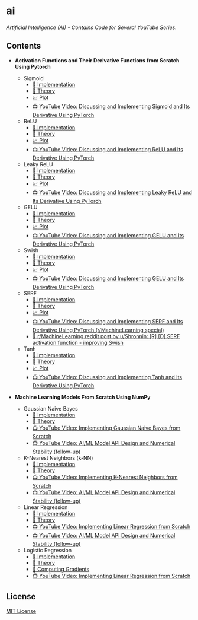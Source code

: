 # ai

_Artificial Intelligence (AI) - Contains Code for Several YouTube Series._

## Contents

- **Activation Functions and Their Derivative Functions from Scratch Using Pytorch**

  - Sigmoid
    - [:rocket: Implementation][sigmoid]
    - [:orange_book: Theory][sigmoid_theory]
    - [:chart_with_upwards_trend: Plot][sigmoid_plot]
    - [:tv: YouTube Video: Discussing and Implementing Sigmoid and Its Derivative Using PyTorch][sigmoid_youtube]
  - ReLU
    - [:rocket: Implementation][relu]
    - [:orange_book: Theory][relu_theory]
    - [:chart_with_upwards_trend: Plot][relu_plot]
    - [:tv: YouTube Video: Discussing and Implementing ReLU and Its Derivative Using PyTorch][relu_youtube]
  - Leaky ReLU
    - [:rocket: Implementation][leaky_relu]
    - [:orange_book: Theory][leaky_relu_theory]
    - [:chart_with_upwards_trend: Plot][leaky_relu_plot]
    - [:tv: YouTube Video: Discussing and Implementing Leaky ReLU and Its Derivative Using PyTorch][leaky_relu_youtube]
  - GELU
    - [:rocket: Implementation][gelu]
    - [:orange_book: Theory][gelu_theory]
    - [:chart_with_upwards_trend: Plot][gelu_plot]
    - [:tv: YouTube Video: Discussing and Implementing GELU and Its Derivative Using PyTorch][gelu_youtube]
  - Swish
    - [:rocket: Implementation][swish]
    - [:orange_book: Theory][swish_theory]
    - [:chart_with_upwards_trend: Plot][swish_plot]
    - [:tv: YouTube Video: Discussing and Implementing GELU and Its Derivative Using PyTorch][swish_youtube]
  - SERF
    - [:rocket: Implementation][serf]
    - [:orange_book: Theory][serf_theory]
    - [:chart_with_upwards_trend: Plot][serf_plot]
    - [:tv: YouTube Video: Discussing and Implementing SERF and Its Derivative Using PyTorch (r/MachineLearning special)][serf_youtube]
    - [:newspaper: r/MachineLearning reddit post by u/Shronnin: \[R\] \[D\] SERF activation function - improving Swish][serf_reddit]
  - Tanh
    - [:rocket: Implementation][tanh]
    - [:orange_book: Theory][tanh_theory]
    - [:chart_with_upwards_trend: Plot][tanh_plot]
    - [:tv: YouTube Video: Discussing and Implementing Tanh and Its Derivative Using PyTorch][tanh_youtube]

- **Machine Learning Models From Scratch Using NumPy**

  - Gaussian Naive Bayes
    - [:rocket: Implementation][gaussian_naive_bayes]
    - [:orange_book: Theory][gaussian_naive_bayes_theory]
    - [:tv: YouTube Video: Implementing Gaussian Naive Bayes from Scratch][gaussian_naive_bayes_youtube]
    - [:tv: YouTube Video: AI/ML Model API Design and Numerical Stability (follow-up)][api_design_and_numerical_stability]
  - K-Nearest Neighbors (k-NN)
    - [:rocket: Implementation][k_nearest_neighbors]
    - [:orange_book: Theory][k_nearest_neighbors_theory]
    - [:tv: YouTube Video: Implementing K-Nearest Neighbors from Scratch][k_nearest_neighbors_youtube]
    - [:tv: YouTube Video: AI/ML Model API Design and Numerical Stability (follow-up)][api_design_and_numerical_stability]
  - Linear Regression
    - [:rocket: Implementation][linear_regression]
    - [:orange_book: Theory][linear_regression_theory]
    - [:tv: YouTube Video: Implementing Linear Regression from Scratch][linear_regression_youtube]
    - [:tv: YouTube Video: AI/ML Model API Design and Numerical Stability (follow-up)][api_design_and_numerical_stability]
  - Logistic Regression
    - [:rocket: Implementation][logistic_regression]
    - [:orange_book: Theory][logistic_regression_theory]
    - [:orange_book: Computing Gradients][logistic_regression_computing_gradients]
    - [:tv: YouTube Video: Implementing Linear Regression from Scratch][logistic_regression_youtube]

## License

[MIT License][license]

[license]: LICENSE
[sigmoid]: activations/sigmoid.py
[sigmoid_theory]: https://en.wikipedia.org/wiki/Sigmoid_function
[sigmoid_plot]: activations/plots/sigmoid.png
[sigmoid_youtube]: https://www.youtube.com/watch?v=oxC3T_-_Amw
[relu]: activations/relu.py
[relu_theory]: https://en.wikipedia.org/wiki/Rectifier_(neural_networks)
[relu_plot]: activations/plots/relu.png
[relu_youtube]: https://www.youtube.com/watch?v=93qjwrP7PfE
[leaky_relu]: activations/leaky_relu.py
[leaky_relu_theory]: https://en.wikipedia.org/wiki/Rectifier_(neural_networks)#Leaky_ReLU
[leaky_relu_plot]: activations/plots/leaky_relu.png
[leaky_relu_youtube]: https://www.youtube.com/watch?v=1HLKeWG0qnE
[gelu]: activations/gelu.py
[gelu_theory]: https://en.wikipedia.org/wiki/Rectifier_(neural_networks)#Gaussian-error_linear_unit_(GELU)
[gelu_plot]: activations/plots/gelu.png
[gelu_youtube]: https://www.youtube.com/watch?v=1HLKeWG0qnE
[swish]: activations/swish.py
[swish_theory]: https://en.wikipedia.org/wiki/Rectifier_(neural_networks)#SiLU
[swish_plot]: activations/plots/swish.png
[swish_youtube]: https://www.youtube.com/watch?v=1HLKeWG0qnE
[serf]: activations/serf.py
[serf_theory]: https://arxiv.org/abs/2108.09598
[serf_plot]: activations/plots/serf.png
[serf_youtube]: https://www.youtube.com/watch?v=CLjmEuCxuT4
[serf_reddit]: https://www.reddit.com/r/MachineLearning/comments/uhgupq/r_d_serf_activation_function_improving_swish/
[tanh]: activations/tanh.py
[tanh_theory]: https://en.wikipedia.org/wiki/Hyperbolic_functions#Exponential_definitions
[tanh_plot]: activations/plots/tanh.png
[tanh_youtube]: https://www.youtube.com/watch?v=MSi1tobj-jg
[gaussian_naive_bayes]: models/gaussian_naive_bayes.py
[gaussian_naive_bayes_theory]: https://en.wikipedia.org/wiki/Naive_Bayes_classifier#Gaussian_naive_Bayes
[gaussian_naive_bayes_youtube]: https://www.youtube.com/watch?v=maJIRFeQBVI
[k_nearest_neighbors]: models/k_nearest_neighbors.py
[k_nearest_neighbors_theory]: https://en.wikipedia.org/wiki/K-nearest_neighbors_algorithm
[k_nearest_neighbors_youtube]: https://www.youtube.com/watch?v=8SFTAcZb9i4
[linear_regression]: models/linear_regression.py
[linear_regression_theory]: https://en.wikipedia.org/wiki/Linear_regression
[linear_regression_youtube]: https://www.youtube.com/watch?v=7FdQZ9r41LU
[logistic_regression]: models/logistic_regression.py
[logistic_regression_theory]: https://en.wikipedia.org/wiki/Logistic_regression
[logistic_regression_computing_gradients]: theory/gradients/logistic_regression/logistic_regression.pdf
[logistic_regression_youtube]: https://www.youtube.com/watch?v=YDa3rX9yLCE
[implement]: https://www.youtube.com/watch?v=maJIRFeQBVI&list=PLG8XxYPkVOUvVzz1ZKcGAJpIBK7GRrFYR
[api_design_and_numerical_stability]: https://www.youtube.com/watch?v=BOoTX0hkO6k
